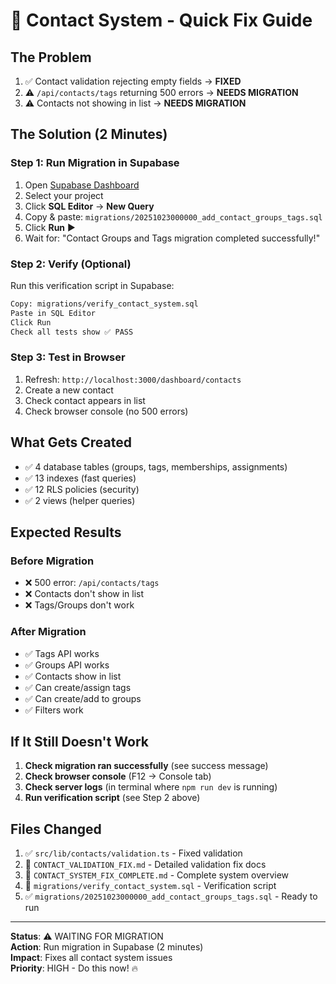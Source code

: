 # 🚀 Contact System - Quick Fix Guide

## The Problem

1. ✅ Contact validation rejecting empty fields → **FIXED**
2. ⚠️ `/api/contacts/tags` returning 500 errors → **NEEDS MIGRATION**
3. ⚠️ Contacts not showing in list → **NEEDS MIGRATION**

## The Solution (2 Minutes)

### Step 1: Run Migration in Supabase

1. Open [Supabase Dashboard](https://supabase.com/dashboard)
2. Select your project
3. Click **SQL Editor** → **New Query**
4. Copy & paste: `migrations/20251023000000_add_contact_groups_tags.sql`
5. Click **Run** ▶️
6. Wait for: "Contact Groups and Tags migration completed successfully!"

### Step 2: Verify (Optional)

Run this verification script in Supabase:

```bash
Copy: migrations/verify_contact_system.sql
Paste in SQL Editor
Click Run
Check all tests show ✅ PASS
```

### Step 3: Test in Browser

1. Refresh: `http://localhost:3000/dashboard/contacts`
2. Create a new contact
3. Check contact appears in list
4. Check browser console (no 500 errors)

## What Gets Created

- ✅ 4 database tables (groups, tags, memberships, assignments)
- ✅ 13 indexes (fast queries)
- ✅ 12 RLS policies (security)
- ✅ 2 views (helper queries)

## Expected Results

### Before Migration

- ❌ 500 error: `/api/contacts/tags`
- ❌ Contacts don't show in list
- ❌ Tags/Groups don't work

### After Migration

- ✅ Tags API works
- ✅ Groups API works
- ✅ Contacts show in list
- ✅ Can create/assign tags
- ✅ Can create/add to groups
- ✅ Filters work

## If It Still Doesn't Work

1. **Check migration ran successfully** (see success message)
2. **Check browser console** (F12 → Console tab)
3. **Check server logs** (in terminal where `npm run dev` is running)
4. **Run verification script** (see Step 2 above)

## Files Changed

1. ✅ `src/lib/contacts/validation.ts` - Fixed validation
2. 📄 `CONTACT_VALIDATION_FIX.md` - Detailed validation fix docs
3. 📄 `CONTACT_SYSTEM_FIX_COMPLETE.md` - Complete system overview
4. 📄 `migrations/verify_contact_system.sql` - Verification script
5. ✅ `migrations/20251023000000_add_contact_groups_tags.sql` - Ready to run

---

**Status**: ⚠️ WAITING FOR MIGRATION  
**Action**: Run migration in Supabase (2 minutes)  
**Impact**: Fixes all contact system issues  
**Priority**: HIGH - Do this now! 🔥


